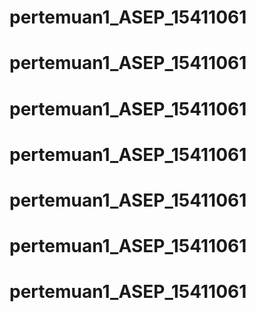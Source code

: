 # pertemuan1_ASEP_15411061
# pertemuan1_ASEP_15411061
# pertemuan1_ASEP_15411061
# pertemuan1_ASEP_15411061
# pertemuan1_ASEP_15411061
# pertemuan1_ASEP_15411061
# pertemuan1_ASEP_15411061
